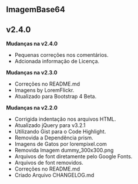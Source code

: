 ## ImagemBase64 ##
## v2.4.0 ##

**Mudanças na v2.4.0**

- Pequenas correções nos comentários.
- Adcionada informação de Licença.

**Mudanças na v2.3.0**

- Correções no README.md
- Imagens by LoremFlickr.
- Atualizado para Bootstrap 4 Beta.

**Mudanças na v2.2.0**

- Corrigida indentação nos arquivos HTML.
- Atualizado jQuery para v3.2.1
- Utilizando Gist para o Code Highlight.
- Removida a Dependência prism.
- Imagens de Gatos por lorempixel.com
- Removida Imagem dummy_300x300.png
- Arquivos de font diretamente pelo Google Fonts. 
- Arquivos de font removidos.
- Correções no README.md
- Criado Arquivo CHANGELOG.md
